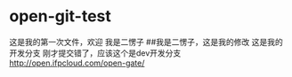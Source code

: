 # open-git-test
这是我的第一次文件，欢迎
我是二愣子
##我是二愣子，这是我的修改
这是我的开发分支
刚才提交错了，应该这个是dev开发分支
http://open.ifpcloud.com/open-gate/
